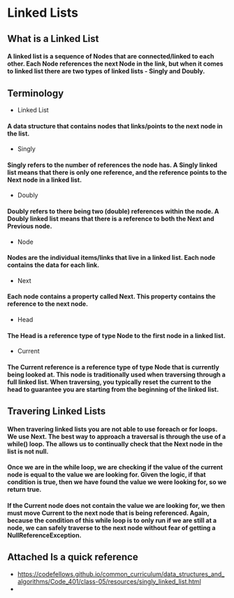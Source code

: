# Linked Lists

## What is a Linked List

#### A linked list is a sequence of Nodes that are connected/linked to each other. Each Node references the next Node in the link, but when it comes to linked list there are two types of linked lists - Singly and Doubly. 

## Terminology

- Linked List
#### A data structure that contains nodes that links/points to the next node in the list.
- Singly
#### Singly refers to the number of references the node has. A Singly linked list means that there is only one reference, and the reference points to the Next node in a linked list.
- Doubly
#### Doubly refers to there being two (double) references within the node. A Doubly linked list means that there is a reference to both the Next and Previous node.
- Node
#### Nodes are the individual items/links that live in a linked list. Each node contains the data for each link.
- Next
#### Each node contains a property called Next. This property contains the reference to the next node.
- Head
#### The Head is a reference type of type Node to the first node in a linked list.
- Current
####  The Current reference is a reference type of type Node that is currently being looked at. This node is traditionally used when traversing through a full linked list. When traversing, you typically reset the current to the head to guarantee you are starting from the beginning of the linked list.

## Travering Linked Lists

#### When travering linked lists you are not able to use foreach or for loops. We use Next. The best way to approach a traversal is through the use of a while() loop. The allows us to continually check that the Next node in the list is not null. 

#### Once we are in the while loop, we are checking if the value of the current node is equal to the value we are looking for. Given the logic, if that condition is true, then we have found the value we were looking for, so we return true.

#### If the Current node does not contain the value we are looking for, we then must move Current to the next node that is being referenced. Again, because the condition of this while loop is to only run if we are still at a node, we can safely traverse to the next node without fear of getting a NullReferenceException.

## Attached Is a quick reference
- https://codefellows.github.io/common_curriculum/data_structures_and_algorithms/Code_401/class-05/resources/singly_linked_list.html
- 